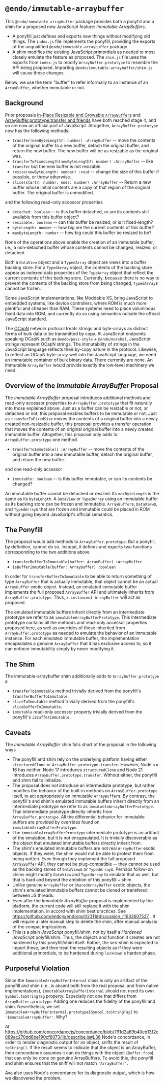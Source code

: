 # `@endo/immutable-arraybuffer`

This `@endo/immutable-arraybuffer` package provides both a ponyfill and a shim for a proposed new JavaScript feature: *Immutable ArrayBuffers*.
- A ponyfill just defines and exports new things without modifying old things. The `index.js` file implements the ponyfill, providing the exports of the unqualified `@endo/immutable-arraybuffer` package.
- A shim modifies the existing JavaScript primordials as needed to most closely emulate the feature as proposed. The `shim.js` file uses the exports from `index.js` to modify `ArrayBuffer.prototype` to resemble the API being proposed. Importing `@endo/immutable-arraybuffer/shim.js` will cause these changes.

Below, we use the term "buffer" to refer informally to an instance of an `ArrayBuffer`, whether immutable or not.

## Background

Prior proposals [In-Place Resizable and Growable `ArrayBuffer`s](https://github.com/tc39/proposal-resizablearraybuffer) and [ArrayBuffer.prototype.transfer and friends](https://github.com/tc39/proposal-arraybuffer-transfer) have both reached stage 4, and so are now an official part of JavaScript. Altogether, `ArrayBuffer.prototype` now has the following methods:
- `transfer(newByteLength?: number) :ArrayBuffer` -- move the contents of the original buffer to a new buffer, detach the original buffer, and return the new buffer. The new buffer will be as resizable as the original was.
- `transferToFixedLength(newByteLength?: number) :ArrayBuffer` -- like `transfer` but the new buffer is not resizable.
- `resize(newByteLength: number) :void` -- change the size of this buffer if possible, or throw otherwise.
- `slice(start?: number, end?: number) :ArrayBuffer` -- Return a new buffer whose initial contents are a copy of that region of the original buffer. The original buffer is unmodified.

and the following read-only accessor properties
- `detached: boolean` -- is this buffer detached, or are its contents still available from this buffer object?
- `resizable: boolean` -- can this buffer be resized, or is it fixed-length?
- `byteLength: number` -- how big are the current contents of this buffer?
- `maxByteLength: number` -- how big could this buffer be resized to be?

None of the operations above enable the creation of an immutable buffer, i.e., a non-detached buffer whose contents cannot be changed, resized, or detached.

Both a `DataView` object and a `TypedArray` object are views into a buffer backing store. For a `TypedArray` object, the contents of the backing store appear as indexed data properties of the `TypeArray` object that reflect the current contents of this backing store. Currently, because there is no way to prevent the contents of the backing store from being changed, `TypedArray`s cannot be frozen.

Some JavaScript implementations, like Moddable XS, bring JavaScript to embedded systems, like device controllers, where ROM is much more plentiful and cheaper than RAM. These systems need to place voluminous fixed data into ROM, and currently do so using semantics outside the official JavaScript standard.

The [OCapN](https://ocapn.org/) network protocol treats strings and byte-arrays as distinct forms of bulk data to be transmitted by copy. At JavaScript endpoints speaking OCapN such as `@endo/pass-style` + `@endo/marshal`, JavaScript strings represent OCapN strings. The immutability of strings in the JavaScript language reflects their by-copy nature in the protocol. Likewise, to reflect an OCapN byte-array well into the JavaScript language, we need an immutable container of bulk binary data. There currently are none. An Immutable `ArrayBuffer` would provide exactly the low-level machinery we need.

## Overview of the *Immutable ArrayBuffer* Proposal

The *Immutable ArrayBuffer* proposal introduces additional methods and read-only accessor properties to `ArrayBuffer.prototype` that fit naturally into those explained above. Just as a buffer can be resizable or not, or detached or not, this proposal enables buffers to be immutable or not. Just as `transferToFixedSize` moves the contents of a original buffer into a newly created non-resizable buffer, this proposal provides a transfer operation that moves the contents of an original original buffer into a newly created immutable buffer. Altogether, this proposal only adds to `ArrayBuffer.prototype` one method
- `transferToImmutable() :ArrayBuffer` -- move the contents of the original buffer into a new immutable buffer, detach the original buffer, and return the new buffer.

and one read-only accessor
- `immutable: boolean` -- is this buffer immutable, or can its contents be changed?

An immutable buffer cannot be detached or resized. Its `maxByteLength` is the same as its `byteLength`. A `DataView` or `TypedArray` using an immutable buffer as its backing store can be frozen and immutable. `ArrayBuffer`s, `DataView`s, and `TypedArray`s that are frozen and immutable could be placed in ROM without going beyond JavaScript's official semantics.

## The Ponyfill

The proposal would add methods to `ArrayBuffer.prototype`. But a ponyfill, by definition, cannot do so. Instead, it defines and exports two functions corresponding to the two additions above
- `transferBufferToImmutable(buffer: ArrayBuffer) :ArrayBuffer`
- `isBufferImmutable(buffer: ArrayBuffer) :boolean`

In order for `transferBufferToImmutable` to be able to return something of type `ArrayBuffer` that is actually immutable, that object cannot be an actual `ArrayBuffer` exotic object. Instead, an emulated immutable buffer implements the full proposed `ArrayBuffer` API and ultimately inherits from `ArrayBuffer.prototype`. Thus, `x instanceof ArrayBuffer` will act as proposed.

The emulated immutable buffers inherit directly from an intermediate prototype we refer to as `immutableArrayBufferPrototype`. This intermediate prototype contains all the methods and read-only accessor properties proposed here, as well as overrides of those inherited from `ArrayBuffer.prototype` as needed to emulate the behavior of an immutable instance. For each emulated immutable buffer, the implementation encapsulates a genuine `ArrayBuffer` that it has exclusive access to, so it can enforce immutability simply by never modifying it.

## The Shim

The immutable-arraybuffer shim additionally adds to `ArrayBuffer.prototype` a
- `transferToImmutable` method trivially derived from the ponyfill's `transferBufferToImmutable`.
- `sliceToImmutable` method trivially derived from the ponyfill's `sliceBufferToImmutable`.
- `immutable` read-only accessor property trivially derived from the ponyfill's `isBufferImmutable`.

## Caveats

The *Immutable ArrayBuffer* shim falls short of the proposal in the following ways
- The ponyfill and shim rely on the underlying platform having either `structuredClone` or `ArrayBuffer.prototype.transfer`. However, Node <= 16 has neither. Node 17 introduces `structuredClone` and Node 21 introduces `ArrayBuffer.prototype.transfer`. Without either, the ponyfill and shim fail to initialize.
- The proposal does not introduce an intermediate prototype, but rather modifies the behavior of the built-in methods on `ArrayBuffer.prototype` itself, to act appropriately on immutable `ArrayBuffer`s. By contrast, the ponyfill's and shim's emulated immutable buffers inherit directly from an intermediate prototype we refer to as `immutableArrayBufferPrototype`. That intermediate prototype directly inherits from `ArrayBuffer.prototype`. All the differential behavior for immutable buffers are provided by overrides found on `immutableArrayBufferPrototype`.
- The `immutableArrayBufferPrototype` intermediate prototype is an artifact of the emulation, but it is not encapsulated. It is trivially discoverable as the object that emulated immutable buffers directly inherit from.
- The shim's emulated immutable buffers are not real `ArrayBuffer` exotic objects. If they were, the shim would not be able to protect them from being written. Even though they implement the full proposed `ArrayBuffer` API, they cannot be plug-compatible -- they cannot be used as the backing stores of `DataView`s or `TypedArray`s. Perhaps follow-on shims might modify `DataView` and `TypedArray` to emulate that as well, but that is hard and beyond the ambition of this ponyfill + shim.
- Unlike genuine `ArrayBuffer` or `SharedArrayBuffer` exotic objects, the shim's emulated immutable buffers cannot be cloned or transfered between JS threads.
- Even after the *Immutable ArrayBuffer* proposal is implemented by the platform, the current code will still replace it with the shim implementation, in accord with shim best practices. See https://github.com/endojs/endo/pull/2311#discussion_r1632607527 . It will require a later manual step to delete the shim, after manual analysis of the compat implications.
- This is a plain *JavaScript* ponyfill/shim, not by itself a *Hardened JavaScript* polyfill/shim. Thus, the objects and function it creates are not hardened by this ponyfill/shim itself. Rather, the ses-shim is expected to import these, and then treat the resulting objects as if they were additional primordials, to be hardened during `lockdown`'s harden phase.

## Purposeful Violation

Since the `ImmutableArrayBufferInternal` class is only an artifact of the ponyfill and shim (i.e., is absent both from the real proposal and from native implementations), `ImmutableArrayBufferInternal` should not need its own `Symbol.toStringTag` property. Especially not one that differs from `ArrayBuffer.prototype`. Adding one reduces the fidelity of the ponyfill and shim. Nevertheless, we set `ImmutableArrayBufferInternal.prototype[Symbol.toStringTag]` to `'ImmutableArrayBuffer'`. Why?

At https://github.com/concordancejs/concordance/blob/791d2a89b40eb13f2c889ac270dd8be190cf8073/lib/describe.js#L36 Node's concordance, in order to render diagnostic output for an object, sniffs the result of `toString()`. If the result seems to indicate that the object is an ArrayBuffer, then concordance assumes it can do things with the object (`Buffer.from`) that can only be done on genuine ArrayBuffers. To avoid this, the ponyfill and shim ensures that the sniff will not match `'ArrayBuffer'`.

Ava also uses Node's concordance for its diagnostic output, which is how we discovered the problem.

